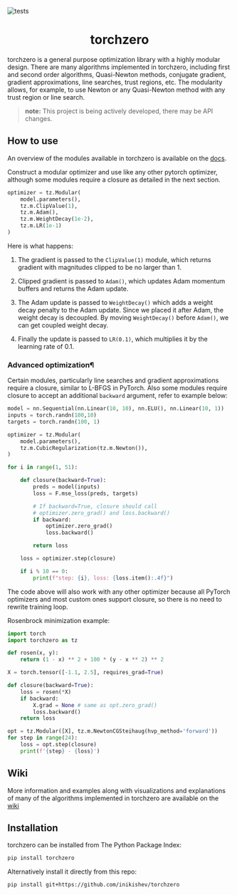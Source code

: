 ![tests](https://github.com/inikishev/torchzero/actions/workflows/tests.yml/badge.svg)

<h1 align='center'>torchzero</h1>

torchzero is a general purpose optimization library with a highly modular design. There are many algorithms implemented in torchzero, including first and second order algorithms, Quasi-Newton methods, conjugate gradient, gradient approximations, line searches, trust regions, etc. The modularity allows, for example, to use Newton or any Quasi-Newton method with any trust region or line search.

> **note:** This project is being actively developed, there may be API changes.

## How to use

An overview of the modules available in torchzero is available on the [docs](https://inikishev.github.io/torchzero/API/).

Construct a modular optimizer and use like any other pytorch optimizer, although some modules require a closure as detailed in the next section.

```py
optimizer = tz.Modular(
    model.parameters(),
    tz.m.ClipValue(1),
    tz.m.Adam(),
    tz.m.WeightDecay(1e-2),
    tz.m.LR(1e-1)
)
```

Here is what happens:

1. The gradient is passed to the ``ClipValue(1)`` module, which returns gradient with magnitudes clipped to be no larger than 1.

2. Clipped gradient is passed to ``Adam()``, which updates Adam momentum buffers and returns the Adam update.

3. The Adam update is passed to ``WeightDecay()`` which adds a weight decay penalty to the Adam update. Since we placed it after Adam, the weight decay is decoupled. By moving ``WeightDecay()`` before ``Adam()``, we can get coupled weight decay.

4. Finally the update is passed to ``LR(0.1)``, which multiplies it by the learning rate of 0.1.

### Advanced optimization¶

Certain modules, particularly line searches and gradient approximations require a closure, similar to L-BFGS in PyTorch. Also some modules require closure to accept an additional `backward` argument, refer to example below:

```python
model = nn.Sequential(nn.Linear(10, 10), nn.ELU(), nn.Linear(10, 1))
inputs = torch.randn(100,10)
targets = torch.randn(100, 1)

optimizer = tz.Modular(
    model.parameters(),
    tz.m.CubicRegularization(tz.m.Newton()),
)

for i in range(1, 51):

    def closure(backward=True):
        preds = model(inputs)
        loss = F.mse_loss(preds, targets)

        # If backward=True, closure should call
        # optimizer.zero_grad() and loss.backward()
        if backward:
            optimizer.zero_grad()
            loss.backward()

        return loss

    loss = optimizer.step(closure)

    if i % 10 == 0:
        print(f"step: {i}, loss: {loss.item():.4f}")
```

The code above will also work with any other optimizer because all PyTorch optimizers and most custom ones support closure, so there is no need to rewrite training loop.

Rosenbrock minimization example:

```py
import torch
import torchzero as tz

def rosen(x, y):
    return (1 - x) ** 2 + 100 * (y - x ** 2) ** 2

X = torch.tensor([-1.1, 2.5], requires_grad=True)

def closure(backward=True):
    loss = rosen(*X)
    if backward:
        X.grad = None # same as opt.zero_grad()
        loss.backward()
    return loss

opt = tz.Modular([X], tz.m.NewtonCGSteihaug(hvp_method='forward'))
for step in range(24):
    loss = opt.step(closure)
    print(f'{step} - {loss}')
```

## Wiki

More information and examples along with visualizations and explanations of many of the algorithms implemented in torchzero are available on the [wiki](https://inikishev.github.io/torchzero/overview/Basics/)

## Installation

torchzero can be installed from The Python Package Index:

```bash
pip install torchzero
```

Alternatively install it directly from this repo:

```bash
pip install git+https://github.com/inikishev/torchzero
```
